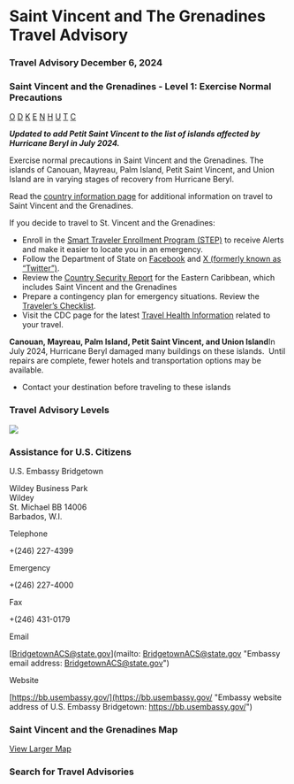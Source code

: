 # Saint Vincent and The Grenadines Travel Advisory

### Travel Advisory December 6, 2024

### Saint Vincent and the Grenadines - Level 1: Exercise Normal Precautions

[O](javascript:void(0); "Tool Tip: Other")
[D](javascript:void(0); "Tool Tip: Wrongful Detention")
[K](javascript:void(0); "Tool Tip: Kidnap and Hostage")
[E](javascript:void(0); "Tool Tip: Event")
[N](javascript:void(0); "Tool Tip: Disaster")
[H](javascript:void(0); "Tool Tip: Health")
[U](javascript:void(0); "Tool Tip: Civil Unrest")
[T](javascript:void(0); "Tool Tip: Terrorism")
[C](javascript:void(0); "Tool Tip: Crimes")

***Updated to add Petit Saint Vincent to the list of islands affected by Hurricane Beryl in July 2024.***

Exercise normal precautions in Saint Vincent and the Grenadines. The islands of Canouan, Mayreau, Palm Island, Petit Saint Vincent, and Union Island are in varying stages of recovery from Hurricane Beryl.

Read the [country information page](https://travel.state.gov/content/travel/en/international-travel/International-Travel-Country-Information-Pages/SaintVincentandtheGrenadines.html) for additional information on travel to Saint Vincent and the Grenadines.

If you decide to travel to St. Vincent and the Grenadines:

* Enroll in the [Smart Traveler Enrollment Program (STEP)](https://step.state.gov/) to receive Alerts and make it easier to locate you in an emergency.
* Follow the Department of State on [Facebook](http://facebook.com/travelgov) and [X (formerly known as “Twitter”)](https://x.com/TravelGov).
* Review the [Country Security Report](https://www.osac.gov/Content/Browse/Report?subContentTypes=Country%20Security%20Report) for the Eastern Caribbean, which includes Saint Vincent and the Grenadines
* Prepare a contingency plan for emergency situations. Review the [Traveler’s Checklist](https://travel.state.gov/content/passports/en/go/checklist.html).
* Visit the CDC page for the latest [Travel Health Information](https://wwwnc.cdc.gov/travel/destinations/list) related to your travel.

**Canouan, Mayreau, Palm Island, Petit Saint Vincent, and Union Island**In July 2024, Hurricane Beryl damaged many buildings on these islands.  Until repairs are complete, fewer hotels and transportation options may be available.

* Contact your destination before traveling to these islands

### Travel Advisory Levels

[![](/content/dam/NEWTravelAssets/images/travel-levelv2.svg)](/content/travel/en/international-travel/before-you-go/about-our-new-products.html "Travel Advisory Levels")

### Assistance for U.S. Citizens

U.S. Embassy Bridgetown

Wildey Business Park  
Wildey  
St. Michael BB 14006  
Barbados, W.I.

Telephone

+(246) 227-4399

Emergency

+(246) 227-4000

Fax

+(246) 431-0179

Email

[BridgetownACS@state.gov](mailto: BridgetownACS@state.gov "Embassy email address: BridgetownACS@state.gov")

Website

[https://bb.usembassy.gov/](https://bb.usembassy.gov/ "Embassy website address of U.S. Embassy Bridgetown: https://bb.usembassy.gov/")

### Saint Vincent and the Grenadines Map

[View Larger Map](https://travelmaps.state.gov/TSGMap/?extent=-62.517757191,12.182259777,-60.136206321,13.542396332 "Map of Saint Vincent and the Grenadines")



### Search for Travel Advisories